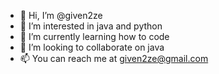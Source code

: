 - 👋 Hi, I’m @given2ze
- 👀 I’m interested in java and python
- 🌱 I’m currently learning how to code
- 💞️ I’m looking to collaborate on java
- 📫 You can reach me at given2ze@gmail.com

<!---
given2ze/given2ze is a ✨ special ✨ repository because its `README.md` (this file) appears on your GitHub profile.
You can click the Preview link to take a look at your changes.
--->

